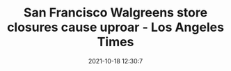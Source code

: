 ---
"title": "San Francisco Walgreens store closures cause uproar - Los Angeles Times"
"date": "2021-10-18 12:30:7"
"feed_name": "GOOGLENEWSDRILLING"
"feed_website": "https://news.google.com/search?q=drilling%2Bincident&hl=en-US&gl=US&ceid=US:en"
"feed_rss": "https://news.google.com/rss/search?q=drilling%2Bincident&hl=en-US&gl=US&ceid=US:en"
"link": "https://www.latimes.com/california/newsletter/2021-10-18/walgreens-retail-theft-closures-essential-california"
"source": "{'href': 'https://www.latimes.com', 'title': 'Los Angeles Times'}"
"file": "_posts/2021-1-1-97a3d37fadd15957563e0137c56eec3cb32fd0f6.md"
"accident": "1"
"drilling": "0"
"represented_by": "0"
"dead": "0"
"injured": "0"
"arrested": "0"
"place": "unknown place"
"where": "unknown site"
"causes": "unknown"
"place_uri": "unknown place"
---